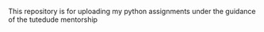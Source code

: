 This repository is for uploading my python assignments under the guidance of the tutedude mentorship
